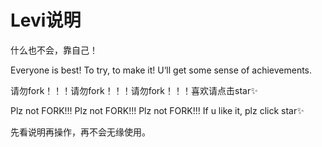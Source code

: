 # Levi说明
什么也不会，靠自己！


Everyone is best! To try, to make it! U‘ll get some sense of achievements.


请勿fork！！！请勿fork！！！请勿fork！！！喜欢请点击star✨


Plz not FORK!!! Plz not FORK!!! Plz not FORK!!! If u like it, plz click star✨


先看说明再操作，再不会无缘使用。
